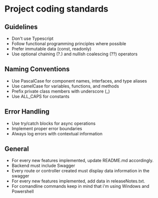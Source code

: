 # Project coding standards

## Guidelines
- Don't use Typescript
- Follow functional programming principles where possible
- Prefer immutable data (const, readonly)
- Use optional chaining (?.) and nullish coalescing (??) operators

## Naming Conventions
- Use PascalCase for component names, interfaces, and type aliases
- Use camelCase for variables, functions, and methods
- Prefix private class members with underscore (_)
- Use ALL_CAPS for constants

## Error Handling
- Use try/catch blocks for async operations
- Implement proper error boundaries
- Always log errors with contextual information

## General
- For every new features implemented, update README.md accordingly.
- Backend must include Swagger
- Every route or controller created must display data information in the swagger
- For every new features implemented, add data in releaseNotes.txt.
- For comandline commands keep in mind that i'm using Windows and Powershell